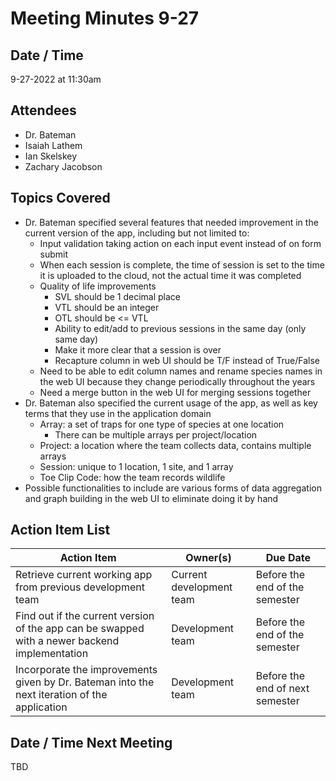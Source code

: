 # Meeting Minutes 9-27

## Date / Time

9-27-2022 at 11:30am

## Attendees

- Dr. Bateman
- Isaiah Lathem
- Ian Skelskey
- Zachary Jacobson

## Topics Covered

- Dr. Bateman specified several features that needed improvement in the current version of the app, including but not limited to:
  - Input validation taking action on each input event instead of on form submit
  - When each session is complete, the time of session is set to the time it is uploaded to the cloud, not the actual time it was completed
  - Quality of life improvements
    - SVL should be 1 decimal place
    - VTL should be an integer
    - OTL should be <= VTL
    - Ability to edit/add to previous sessions in the same day (only same day)
    - Make it more clear that a session is over
    - Recapture column in web UI should be T/F instead of True/False
  - Need to be able to edit column names and rename species names in the web UI because they change periodically throughout the years
  - Need a merge button in the web UI for merging sessions together
- Dr. Bateman also specified the current usage of the app, as well as key terms that they use in the application domain
  - Array: a set of traps for one type of species at one location
    - There can be multiple arrays per project/location
  - Project: a location where the team collects data, contains multiple arrays 
  - Session: unique to 1 location, 1 site, and 1 array
  - Toe Clip Code: how the team records wildlife
- Possible functionalities to include are various forms of data aggregation and graph building in the web UI to eliminate doing it by hand

## Action Item List

| **Action Item**                                              | **Owner(s)**             | **Due Date**                    |
| ------------------------------------------------------------ | ------------------------ | ------------------------------- |
| Retrieve current working app from previous development team  | Current development team | Before the end of the semester  |
| Find out if the current version of the app can be swapped with a newer backend implementation | Development team         | Before the end of the semester  |
| Incorporate the improvements given by Dr. Bateman into the next iteration of the application | Development team         | Before the end of next semester |

## Date / Time Next Meeting

TBD

